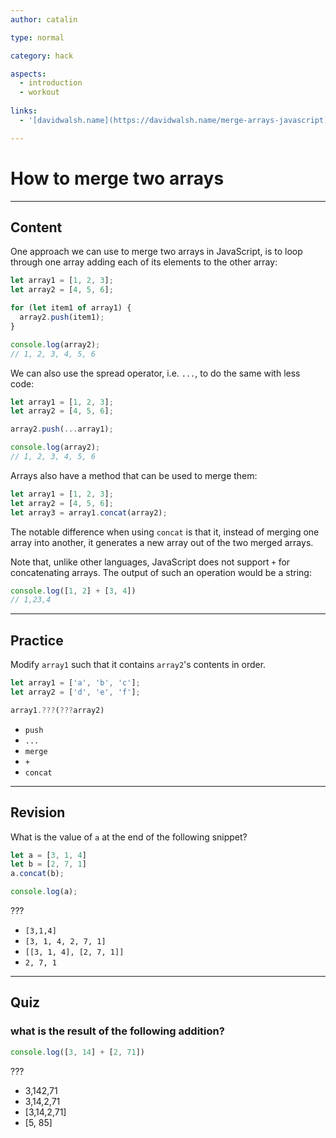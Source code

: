 ```yaml
---
author: catalin

type: normal

category: hack

aspects:
  - introduction
  - workout
  
links:
  - '[davidwalsh.name](https://davidwalsh.name/merge-arrays-javascript){website}'

---
```

# How to merge two arrays

---
## Content

One approach we can use to merge two arrays in JavaScript, is to loop through one array adding each of its elements to the other array:

```js
let array1 = [1, 2, 3];
let array2 = [4, 5, 6];

for (let item1 of array1) {
  array2.push(item1);
}

console.log(array2);
// 1, 2, 3, 4, 5, 6
```

We can also use the spread operator, i.e. `...`, to do the same with less code:

```js
let array1 = [1, 2, 3];
let array2 = [4, 5, 6];

array2.push(...array1);

console.log(array2);
// 1, 2, 3, 4, 5, 6
```

Arrays also have a method that can be used to merge them:

```js
let array1 = [1, 2, 3];
let array2 = [4, 5, 6];
let array3 = array1.concat(array2);
```

The notable difference when using `concat` is that it, instead of merging one array into another, it generates a new array out of the two merged arrays.


Note that, unlike other languages, JavaScript does not support `+` for concatenating arrays. The output of such an operation would be a string:

```javascript
console.log([1, 2] + [3, 4])
// 1,23,4
```

---
## Practice

Modify `array1` such that it contains `array2`'s contents in order.

```javascript
let array1 = ['a', 'b', 'c'];
let array2 = ['d', 'e', 'f'];

array1.???(???array2)
```

* `push`
* `...`
* `merge`
* `+`
* `concat`

---
## Revision

What is the value of `a` at the end of the following snippet?

```javascript
let a = [3, 1, 4]
let b = [2, 7, 1]
a.concat(b);

console.log(a);
```

???

* `[3,1,4]`
* `[3, 1, 4, 2, 7, 1]`
* `[[3, 1, 4], [2, 7, 1]]`
* `2, 7, 1`

---
## Quiz

### what is the result of the following addition?

```javascript
console.log([3, 14] + [2, 71])
```

???

* 3,142,71
* 3,14,2,71
* [3,14,2,71]
* [5, 85]
 
 
